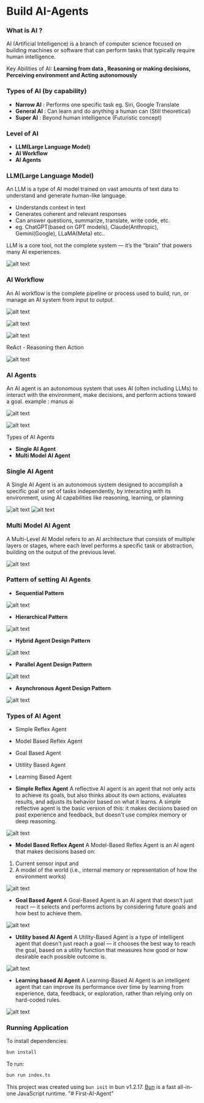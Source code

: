 # Build AI-Agents

### What is AI ?

AI (Artificial Intelligence) is a branch of computer science focused on building machines or software that can perform tasks that typically require human intelligence.

Key Abilities of AI: **Learning from data , Reasoning or making decisions, Perceiving environment and Acting autonomously**

### Types of AI (by capability)

- **Narrow AI** : Performs one specific task eg. Siri, Google Translate
- **General AI** : Can learn and do anything a human can (Still theoretical)
- **Super AI** : Beyond human intelligence (Futuristic concept)

### Level of AI

- **LLM(Large Language Model)**
- **AI Workflow**
- **AI Agents**

### LLM(Large Language Model)

An LLM is a type of AI model trained on vast amounts of text data to understand and generate human-like language.

- Understands context in text
- Generates coherent and relevant responses
- Can answer questions, summarize, translate, write code, etc.
- eg. ChatGPT(based on GPT models), Claude(Anthropic), Gemini(Google), LLaMA(Meta) etc..

LLM is a core tool, not the complete system — it’s the “brain” that powers many AI experiences.

![alt text](<Screenshot (303).png>)

### AI Workflow

An AI workflow is the complete pipeline or process used to build, run, or manage an AI system from input to output.

![alt text](<Screenshot (302).png>)

![alt text](<Screenshot (306).png>)

![alt text](<Screenshot (304).png>)

ReAct - Reasoning then Action

![alt text](<Screenshot (305).png>)

### AI Agents

An AI agent is an autonomous system that uses AI (often including LLMs) to interact with the environment, make decisions, and perform actions toward a goal.
example : manus ai

![alt text](<Screenshot (307).png>)

![alt text](<Screenshot (308).png>)

Types of AI Agents

- **Single AI Agent**
- **Multi Model AI Agent**

### Single AI Agent

A Single AI Agent is an autonomous system designed to accomplish a specific goal or set of tasks independently, by interacting with its environment, using AI capabilities like reasoning, learning, or planning

![alt text](<Screenshot (309).png>)
![alt text](<Screenshot (310).png>)

### Multi Model AI Agent

A Multi-Level AI Model refers to an AI architecture that consists of multiple layers or stages, where each level performs a specific task or abstraction, building on the output of the previous level.

![alt text](<Screenshot (311).png>)

### Pattern of setting AI Agents

- **Sequential Pattern**

![alt text](<Screenshot (312).png>)

- **Hierarchical Pattern**

![alt text](<Screenshot (313).png>)

- **Hybrid Agent Design Pattern**

![alt text](<Screenshot (314).png>)

- **Parallel Agent Design Pattern**

![alt text](<Screenshot (315).png>)

- **Asynchronous Agent Design Pattern**

![alt text](<Screenshot (316).png>)

### Types of AI Agent

- Simple Reflex Agent
- Model Based Reflex Agent
- Goal Based Agent
- Utitlity Based Agent
- Learning Based Agent

- **Simple Reflex Agent**
  A reflective AI agent is an agent that not only acts to achieve its goals, but also thinks about its own actions, evaluates results, and adjusts its behavior based on what it learns.
  A simple reflective agent is the basic version of this: it makes decisions based on past experience and feedback, but doesn't use complex memory or deep reasoning.

![alt text](<Screenshot (317).png>)

- **Model Based Reflex Agent**
  A Model-Based Reflex Agent is an AI agent that makes decisions based on:

1. Current sensor input and
2. A model of the world (i.e., internal memory or representation of how the environment works)

![alt text](<Screenshot (318).png>)

- **Goal Based Agent**
  A Goal-Based Agent is an AI agent that doesn’t just react — it selects and performs actions by considering future goals and how best to achieve them.

![alt text](<Screenshot (319).png>)

- **Utility based AI Agent**
  A Utility-Based Agent is a type of intelligent agent that doesn't just reach a goal — it chooses the best way to reach the goal, based on a utility function that measures how good or how desirable each possible outcome is.

![alt text](<Screenshot (320).png>)

- **Learning based AI Agent**
  A Learning-Based AI Agent is an intelligent agent that can improve its performance over time by learning from experience, data, feedback, or exploration, rather than relying only on hard-coded rules.

![alt text](<Screenshot (321).png>)

### Running Application

To install dependencies:

```bash
bun install
```

To run:

```bash
bun run index.ts
```

This project was created using `bun init` in bun v1.2.17. [Bun](https://bun.sh) is a fast all-in-one JavaScript runtime.
"# First-AI-Agent" 
